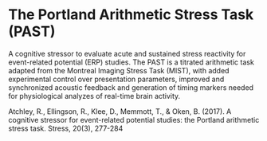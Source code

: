 # The Portland Arithmetic Stress Task (PAST)

A cognitive stressor to evaluate acute and sustained stress reactivity for event-related potential (ERP) studies. The PAST is a titrated arithmetic task adapted from the Montreal Imaging Stress Task (MIST), with added experimental control over presentation parameters, improved and synchronized acoustic feedback and generation of timing markers needed for physiological analyzes of real-time brain activity.

Atchley, R., Ellingson, R., Klee, D., Memmott, T., & Oken, B. (2017). A cognitive stressor for event-related potential studies: the Portland arithmetic stress task. Stress, 20(3), 277-284